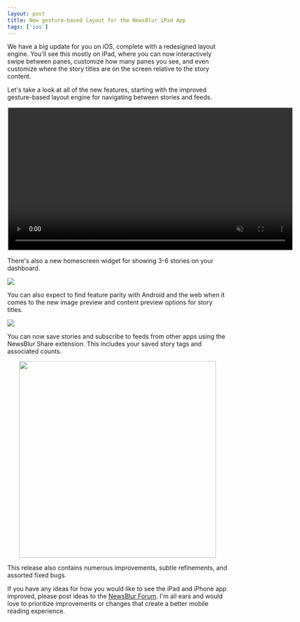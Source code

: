 ```yaml
---
layout: post
title: New gesture-based layout for the NewsBlur iPad App
tags: ['ios']
---
```

We have a big update for you on iOS, complete with a redesigned layout engine. You'll see this mostly on iPad, where you can now interactively swipe between panes, customize how many panes you see, and even customize where the story titles are on the screen relative to the story content.

Let's take a look at all of the new features, starting with the improved gesture-based layout engine for navigating between stories and feeds.

<p>
    <video autoplay="autoplay" loop="true" muted playsinline width="650" style="width: 650px;border: 2px solid rgba(0,0,0,0.1);margin: 0 auto;display: block;">
        <source src="/assets/ipad-redesigned-layout-2.mp4" type="video/mp4">
    </video>
</p>

There's also a new homescreen widget for showing 3-6 stories on your dashboard.

<img src="/assets/ipad-widget.png">

You can also expect to find feature parity with Android and the web when it comes to the new image preview and content preview options for story titles.

<img src="/assets/ipad-image-preview.png">

You can now save stories and subscribe to feeds from other apps using the NewsBlur Share extension. This includes your saved story tags and associated counts.

<img src="/assets/iphone-share-extension.png" style="margin: 0 auto; display: block; width: 450px;">

 This release also contains numerous improvements, subtle refinements, and assorted fixed bugs.

If you have any ideas for how you would like to see the iPad and iPhone app improved, please post ideas to the [NewsBlur Forum](https://forum.newsblur.com). I'm all ears and would love to prioritize improvements or changes that create a better mobile reading experience.
